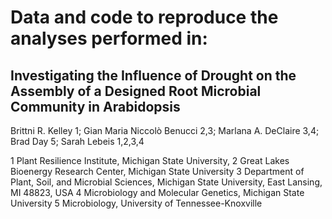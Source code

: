 # Data and code to reproduce the analyses performed in:

## Investigating the Influence of Drought on the Assembly of a Designed Root Microbial Community in Arabidopsis

Brittni R. Kelley 1; Gian Maria Niccolò Benucci 2,3; Marlana A. DeClaire 3,4; Brad Day 5; Sarah Lebeis 1,2,3,4

1 Plant Resilience Institute, Michigan State University, 
2 Great Lakes Bioenergy Research Center, Michigan State University 
3 Department of Plant, Soil, and Microbial Sciences, Michigan State University, East Lansing, MI 48823, USA
4 Microbiology and Molecular Genetics, Michigan State University 
5 Microbiology, University of Tennessee-Knoxville
